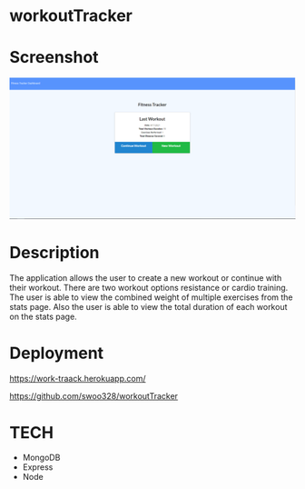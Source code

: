 # workoutTracker

# Screenshot
![](public/fitness.PNG)

# Description
The application allows the user to create a new workout or continue with their workout. There are two workout options resistance or cardio training. The user is able to view the combined weight of multiple exercises from the stats page. Also the user is able to view the total duration of each workout on the stats page.

# Deployment
https://work-traack.herokuapp.com/

https://github.com/swoo328/workoutTracker

# TECH
- MongoDB
- Express
- Node
